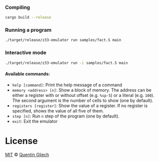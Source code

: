 ### Compiling

```sh
cargo build --release
```

### Running a program

```sh
./target/release/z33-emulator run samples/fact.S main
```

### Interactive mode

```sh
./target/release/z33-emulator run -i samples/fact.S main
```

#### Available commands:

- `help [command]`: Print the help message of a command
- `memory <address> [n]`: Show a block of memory. The address can be either a register with or without offset (e.g. `%sp-5`) or a literal (e.g. `100`). The second argument is the number of cells to show (one by default).
- `registers [register]`: Show the value of a register. If no register is specified, shows the value of all five of them.
- `step [n]`: Run `n` step of the program (one by default).
- `exit`: Exit the emulator

# License

[MIT](./LICENSE) © [Quentin Gliech](https://sandhose.fr)

